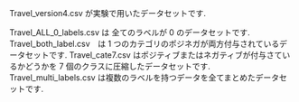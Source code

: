 
Travel_version4.csv が実験で用いたデータセットです.

Travel_ALL_0_labels.csv は 全てのラベルが 0 のデータセットです.
Travel_both_label.csv　は 1 つのカテゴリのポジネガが両方付与されているデータセットです.
Travel_cate7.csv はポジティブまたはネガティブが付与さているかどうかを 7 個のクラスに圧縮したデータセットです.
Travel_multi_labels.csv は複数のラベルを持つデータを全てまとめたデータセットです.

